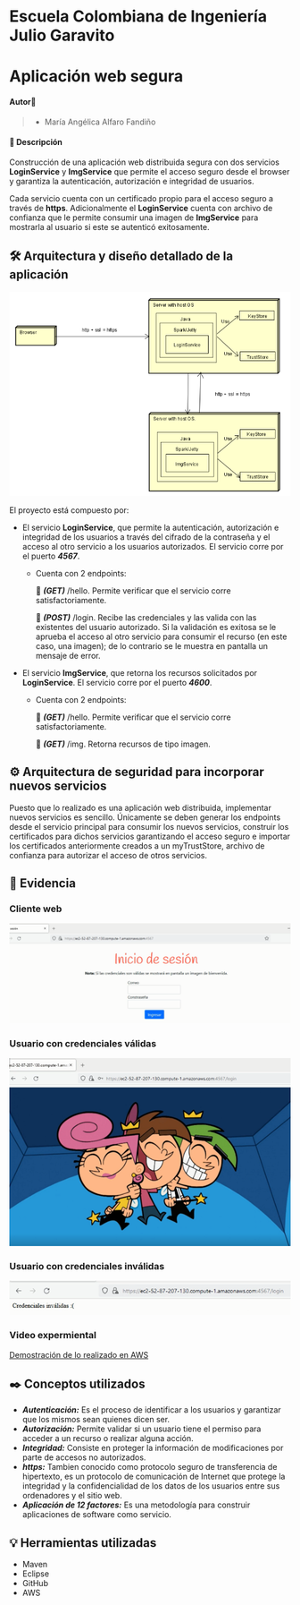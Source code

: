 # Escuela Colombiana de Ingeniería Julio Garavito

# Aplicación web segura

#### Autor🙎
> - María Angélica Alfaro Fandiño

#### 🔎 Descripción
Construcción de una aplicación web distribuida segura con dos servicios **LoginService** y **ImgService** que permite el acceso seguro desde el browser y garantiza la autenticación, autorización e integridad de usuarios.

Cada servicio cuenta con un certificado propio para el acceso seguro a través de **https**. Adicionalmente el **LoginService** cuenta con archivo de confianza que le permite consumir una imagen de **ImgService** para mostrarla al usuario si este se autenticó exitosamente.

## 🛠️ Arquitectura y diseño detallado de la aplicación
<!DOCTYPE html>
<html>
    <head></head>
    <body>
        <p align="center">
          <img src="https://github.com/Angelica-Alfaro/AREP_TALLER5/blob/main/Imgs/Dise%C3%B1o.PNG" width="600"/>
        </p>
    </body>
</html>

El proyecto está compuesto por:

- El servicio **LoginService**, que permite la autenticación, autorización e integridad de los usuarios a través del cifrado de la contraseña y el acceso al otro servicio a los usuarios autorizados. El servicio corre por el puerto ***4567***.

  - Cuenta con 2 endpoints:
       
     📌 ***(GET)*** /hello. Permite verificar que el servicio corre satisfactoriamente.
     
     📌 ***(POST)*** /login. Recibe las credenciales y las valida con las existentes del usuario autorizado. Si la validación es exitosa se le aprueba el acceso al otro servicio para consumir el recurso (en este caso, una imagen); de lo contrario se le muestra en pantalla un mensaje de error.

- El servicio **ImgService**, que retorna los recursos solicitados por **LoginService**. El servicio corre por el puerto ***4600***.

  - Cuenta con 2 endpoints:

       📌  ***(GET)*** /hello. Permite verificar que el servicio corre satisfactoriamente.

       📌 ***(GET)*** /img. Retorna recursos de tipo imagen.
       
## ⚙️ Arquitectura de seguridad para incorporar nuevos servicios
Puesto que lo realizado es una aplicación web distribuida, implementar nuevos servicios es sencillo. Únicamente se deben generar los endpoints desde el servicio principal para consumir los nuevos servicios, construir los certificados para dichos servicios garantizando el acceso seguro e importar los certificados anteriormente creados a un myTrustStore, archivo de confianza para autorizar el acceso de otros servicios.

## 📝 Evidencia
### Cliente web
<!DOCTYPE html>
<html>
    <head></head>
    <body>
        <p align="center">
          <img src="https://github.com/Angelica-Alfaro/AREP_TALLER5/blob/main/Imgs/Frontend.PNG"/>
        </p>
    </body>
</html>

### Usuario con credenciales válidas
<!DOCTYPE html>
<html>
    <head></head>
    <body>
        <p align="center">
          <img src="https://github.com/Angelica-Alfaro/AREP_TALLER5/blob/main/Imgs/UsuarioValido.PNG" width="600"/>
        </p>
    </body>
</html>

### Usuario con credenciales inválidas
<!DOCTYPE html>
<html>
    <head></head>
    <body>
        <p align="center">
          <img src="https://github.com/Angelica-Alfaro/AREP_TALLER5/blob/main/Imgs/UsuarioInvalido.PNG"/>
        </p>
    </body>
</html>

### Video expermiental
[Demostración de lo realizado en AWS](https://github.com/Angelica-Alfaro/AREP_TALLER5/blob/main/DemoAppSegura.mp4)

## ✒️ Conceptos utilizados
- ***Autenticación:*** Es el proceso de identificar a los usuarios y garantizar que los mismos sean quienes dicen ser.
- ***Autorización:*** Permite validar si un usuario tiene el permiso para acceder a un recurso o realizar alguna acción.
- ***Integridad:*** Consiste en proteger la información de modificaciones por parte de accesos no autorizados.
- ***https:***  Tambien conocido como protocolo seguro de transferencia de hipertexto, es un protocolo de comunicación de Internet que protege la integridad y la confidencialidad de los datos de los usuarios entre sus ordenadores y el sitio web.
- ***Aplicación de 12 factores:*** Es una metodología para construir aplicaciones de software como servicio.
       
## 💡 Herramientas utilizadas
- Maven
- Eclipse
- GitHub
- AWS
